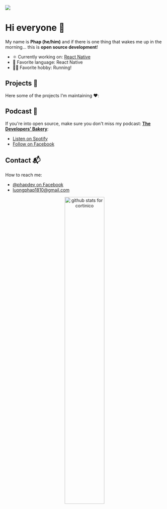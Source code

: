 [![](https://github.com/mrousavy/mrousavy/blob/master/img/dino.gif)](https://chromedino.com)


# Hi everyone 👋

My name is **Phap (he/him)** and if there is one thing that wakes me up in the morning... this is **open source development**!

- ⚛️ Currently working on: [React Native](https://github.com/facebook/react-native)
- 💜 Favorite language: React Native
- 🏃‍♂️ Favorite hobby: Running!

## Projects 🐧

Here some of the projects I'm maintaining ❤️:
<!-- * [Detekt](https://github.com/detekt/detekt) a static analyzer for Kotlin.-->

## Podcast 🥐

If you're into open source, make sure you don't miss my podcast: [**The Developers' Bakery**](https://thebakery.dev):

* [Listen on Spotify](https://open.spotify.com/show/4jV6Yoz7D38sZJlYMzJm3k?si=AL3ske_0R_CKlEScMhYhug)
* [Follow on Facebook](https://facebook.com/luongphap1810)

## Contact 📬

How to reach me: 
* [@phapdev on Facebook](https://facebook.com/luongphap1810)
* [luongphap1810@gmail.com](mailto:luongphap1810@gmail.com)

<p align="center">
  <img src="https://github-readme-stats.vercel.app/api?username=phapdev&show_icons=true&theme=radical&count_private=true&include_all_commits=true" alt="github stats for cortinico" width="50%"/>
</p>
